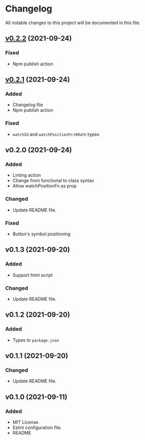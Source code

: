 # Changelog
All notable changes to this project will be documented in this file.

## [v0.2.2] (2021-09-24)
### Fixed
- Npm publish action


## [v0.2.1] (2021-09-24)
### Added
- Changelog file
- Npm publish action

### Fixed
- `watchId` and `watchPositionFn` return types

## v0.2.0 (2021-09-24)
### Added
- Linting action
- Change from functional to class syntax
- Allow watchPositionFn as prop

### Changed
- Update README file.

### Fixed
- Button's symbol positioning

## v0.1.3 (2021-09-20)
### Added
- Support html script

### Changed
- Update README file.

## v0.1.2 (2021-09-20)
### Added
- Types to `package.json`

## v0.1.1 (2021-09-20)
### Changed
- Update README file.

## v0.1.0 (2021-09-11)
### Added
- MIT License.
- Eslint configuration file.
- README

[v0.2.1]: https://github.com/margaridafp/google-maps-current-location/compare/v.0.2.0...v0.2.1
[v0.2.2]: https://github.com/margaridafp/google-maps-current-location/compare/v0.2.1...v0.2.2